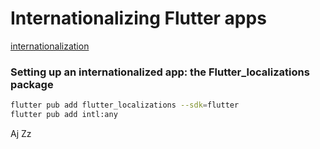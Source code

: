 # Internationalizing Flutter apps
[internationalization](https://docs.flutter.dev/accessibility-and-localization/internationalization)

### Setting up an internation­alized app: the Flutter_localizations package

```bash
flutter pub add flutter_localizations --sdk=flutter
flutter pub add intl:any
```

Aj
Zz
